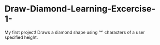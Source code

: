 # Draw-Diamond-Learning-Excercise-1-
My first project! Draws a diamond shape using '*' characters of a user specified height.
